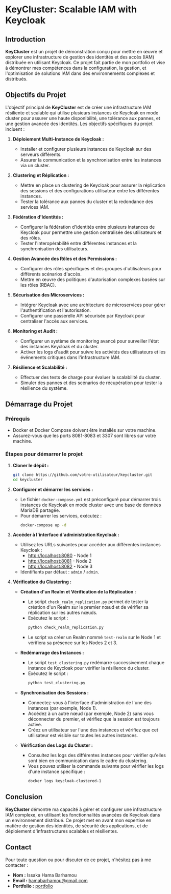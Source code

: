 
# KeyCluster: Scalable IAM with Keycloak

## Introduction

**KeyCluster** est un projet de démonstration conçu pour mettre en œuvre et explorer une infrastructure de gestion des identités et des accès (IAM) distribuée en utilisant Keycloak. Ce projet fait partie de mon portfolio et vise à démontrer mes compétences dans la configuration, la gestion, et l'optimisation de solutions IAM dans des environnements complexes et distribués.

## Objectifs du Projet

L'objectif principal de **KeyCluster** est de créer une infrastructure IAM résiliente et scalable qui utilise plusieurs instances de Keycloak en mode cluster pour assurer une haute disponibilité, une tolérance aux pannes, et une gestion avancée des identités. Les objectifs spécifiques du projet incluent :

1. **Déploiement Multi-Instance de Keycloak :**
   - Installer et configurer plusieurs instances de Keycloak sur des serveurs différents.
   - Assurer la communication et la synchronisation entre les instances via un cluster.

2. **Clustering et Réplication :**
   - Mettre en place un clustering de Keycloak pour assurer la réplication des sessions et des configurations utilisateur entre les différentes instances.
   - Tester la tolérance aux pannes du cluster et la redondance des services IAM.

3. **Fédération d'Identités :**
   - Configurer la fédération d'identités entre plusieurs instances de Keycloak pour permettre une gestion centralisée des utilisateurs et des rôles.
   - Tester l'interopérabilité entre différentes instances et la synchronisation des utilisateurs.

4. **Gestion Avancée des Rôles et des Permissions :**
   - Configurer des rôles spécifiques et des groupes d'utilisateurs pour différents scénarios d'accès.
   - Mettre en œuvre des politiques d'autorisation complexes basées sur les rôles (RBAC).

5. **Sécurisation des Microservices :**
   - Intégrer Keycloak avec une architecture de microservices pour gérer l'authentification et l'autorisation.
   - Configurer une passerelle API sécurisée par Keycloak pour centraliser l'accès aux services.

6. **Monitoring et Audit :**
   - Configurer un système de monitoring avancé pour surveiller l'état des instances Keycloak et du cluster.
   - Activer les logs d'audit pour suivre les activités des utilisateurs et les événements critiques dans l'infrastructure IAM.

7. **Résilience et Scalabilité :**
   - Effectuer des tests de charge pour évaluer la scalabilité du cluster.
   - Simuler des pannes et des scénarios de récupération pour tester la résilience du système.

## Démarrage du Projet

### Prérequis

- Docker et Docker Compose doivent être installés sur votre machine.
- Assurez-vous que les ports 8081-8083 et 3307 sont libres sur votre machine.

### Étapes pour démarrer le projet

1. **Cloner le dépôt :**
   ```bash
   git clone https://github.com/votre-utilisateur/keycluster.git
   cd keycluster
   ```

2. **Configurer et démarrer les services :**
   - Le fichier `docker-compose.yml` est préconfiguré pour démarrer trois instances de Keycloak en mode cluster avec une base de données MariaDB partagée.
   - Pour démarrer les services, exécutez :
     ```bash
     docker-compose up -d
     ```

3. **Accéder à l'interface d'administration Keycloak :**
   - Utilisez les URLs suivantes pour accéder aux différentes instances Keycloak :
     - [http://localhost:8080](http://localhost:8080) - Node 1
     - [http://localhost:8081](http://localhost:8081) - Node 2
     - [http://localhost:8082](http://localhost:8082) - Node 3
   - Identifiants par défaut : `admin` / `admin`.

4. **Vérification du Clustering :**

   - **Création d'un Realm et Vérification de la Réplication :**
     - Le script `check_realm_replication.py` permet de tester la création d'un Realm sur le premier nœud et de vérifier sa réplication sur les autres nœuds.
     - Exécutez le script :
       ```bash
       python check_realm_replication.py
       ```
     - Le script va créer un Realm nommé `test-realm` sur le Node 1 et vérifiera sa présence sur les Nodes 2 et 3.

   - **Redémarrage des Instances :**
     - Le script `test_clustering.py` redémarre successivement chaque instance de Keycloak pour vérifier la résilience du cluster.
     - Exécutez le script :
       ```bash
       python test_clustering.py
       ```

   - **Synchronisation des Sessions :**
     - Connectez-vous à l'interface d'administration de l'une des instances (par exemple, Node 1).
     - Accédez à un autre nœud (par exemple, Node 2) sans vous déconnecter du premier, et vérifiez que la session est toujours active.
     - Créez un utilisateur sur l'une des instances et vérifiez que cet utilisateur est visible sur toutes les autres instances.

   - **Vérification des Logs du Cluster :**
     - Consultez les logs des différentes instances pour vérifier qu'elles sont bien en communication dans le cadre du clustering.
     - Vous pouvez utiliser la commande suivante pour vérifier les logs d'une instance spécifique :
       ```bash
       docker logs keycloak-clustered-1
       ```

## Conclusion

**KeyCluster** démontre ma capacité à gérer et configurer une infrastructure IAM complexe, en utilisant les fonctionnalités avancées de Keycloak dans un environnement distribué. Ce projet met en avant mon expertise en matière de gestion des identités, de sécurité des applications, et de déploiement d'infrastructures scalables et résilientes.

## Contact

Pour toute question ou pour discuter de ce projet, n'hésitez pas à me contacter :

- **Nom :** Issaka Hama Barhamou
- **Email :** [hamabarhamou@gmail.com](mailto:hamabarhamou@gmail.com)
- **Portfolio :** [portfolio](https://0qx-driven-pascal.circumeo-apps.net/)
